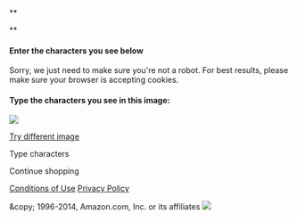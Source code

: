 <!--
        To discuss automated access to Amazon data please contact api-services-support@amazon.com.
        For information about migrating to our APIs refer to our Marketplace APIs at https://developer.amazonservices.com/ref=rm_c_sv, or our Product Advertising API at https://affiliate-program.amazon.com/gp/advertising/api/detail/main.html/ref=rm_c_ac for advertising use cases.
-->

<!--
Correios.DoNotSend
-->

**

**

#### Enter the characters you see below

Sorry, we just need to make sure you're not a robot. For best results, please make sure your browser is accepting cookies.

#### Type the characters you see in this image:

![](https://images-na.ssl-images-amazon.com/captcha/xsqyeruq/Captcha_sjrynwxhxl.jpg)

[Try different image]()

Type characters

Continue shopping

[Conditions of Use](https://www.amazon.com/gp/help/customer/display.html/ref=footer_cou?ie=UTF8\&nodeId=508088) [Privacy Policy](https://www.amazon.com/gp/help/customer/display.html/ref=footer_privacy?ie=UTF8\&nodeId=468496)

\&copy; 1996-2014, Amazon.com, Inc. or its affiliates  ![](https://fls-na.amazon.com/1/oc-csi/1/OP/requestId=R84NKC54GZ5M26BZS9NS\&js=0)
